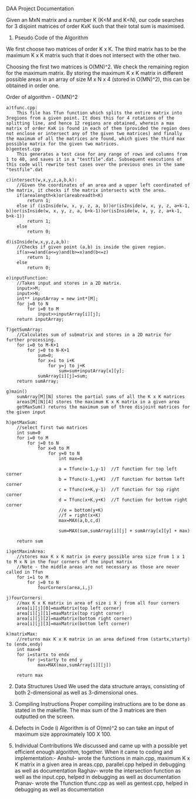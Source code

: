 DAA Project Documentation

Given an MxN matrix and a number K (K<M and K<N), our code searches for 3 disjoint matrices of order KxK such that their total sum is maximised.

1. Pseudo Code of the Algorithm

We first choose two matrices of order K x K. The third matrix has to be the maximum K x K matrix such that it does not intersect with the other two.

Choosing the first two matrices is O(MN)^2. We check the remaining region for the maximum matrix. By storing the maximum K x K matrix in different possible areas in an array of size M x N x 4 (stored in O(MN)^2), this can be obtained in order one.

Order of algorithm - O(MN)^2


	a)tfunc.cpp:
		This file has Tfun function which splits the entire matrix into 3regions from a given point. It does this for 4 rotations of the splitting line, and hence 12 regions are obtained, wherein a max matrix of order KxK is found in each of them (provided the region does not enclose or intersect any of the given two matrices) and finally the maximum of all the matrices are found, which gives the third max possible matrix for the given two matrices.
	b)gentest.cpp
		This generates a test case for any range of rows and columns from 1 to 40, and saves it in a "testfile".dat. Subsequent executions of this code will rewrite test cases over the previous ones in the same "testfile".dat

	c)intersect(w,x,y,z,a,b,k):
		//Given the coordinates of an area and a upper left coordinated of the matrix, it checks if the matrix intersects with the area.
		if(arealength<k)or(areabreadth<K)
			return 1;
		else if (isInside(w, x, y, z, a, b))or(isInside(w, x, y, z, a+k-1, b))or(isInside(w, x, y, z, a, b+k-1))or(isInside(w, x, y, z, a+k-1, b+k-1))
			return 1;
		else
			return 0;

	d)isInside(w,x,y,z,a,b):
		//Checks if given point (a,b) is inside the given region.
		if(a>=w)and(a<=y)and(b>=x)and(b<=z)
	        return 1;
	    else
			return 0;

	e)inputFunction:
		//Takes input and stores in a 2D matrix.
		input>>M;
		input>>N;
		int** inputArray = new int*[M];
		for j=0 to N
	        for i=0 to M
	            input>>inputArray[i][j];
		return inputArray;

	f)getSumArray:
	    //Calculates sum of submatrix and stores in a 2D matrix for further processing.
		for i=0 to M-K+1
	        for j=0 to N-K+1
	            sum=0;
	            for x=i to i+K
	                for y=j to j+K
	                    sum=sum+inputArray[x][y];
	            sumArray[i][j]=sum;
		return sumArray;

    g)main()
        sumArray[M][N] stores the partial sums of all the K x K matrices
        areas[M][N][4] stores the maximum K x K matrix in a given area
        getMaxSum() returns the maximum sum of three disjoint matrices for the given input

    h)getMaxSum:
        //select first two matrices
        int sum=0
        for i=0 to M
            for j=0 to N
                for x=0 to M
                    for y=0 to N
                        int max=0

                        a = Tfunc(x-1,y-1)  //T function for top left corner
                        b = Tfunc(x-1,y+K)  //T function for bottom left corner
                        c = Tfunc(x+K,y-1)  //T function for top right corner
                        d = Tfunc(x+K,y+K)  //T function for bottom right corner
                        //e = bottom(y+K)
                        //f = right(x+K)
                        max=MAX(a,b,c,d)

                        sum=MAX(sum,sumArray[i][j] + sumArray[x][y] + max)

        return sum

    i)getMaxinArea:
        //stores max K x K matrix in every possible area size from 1 x 1 to M x N in the four corners of the input matrix
        //Note - the middle areas are not necessary as those are never called in Tfun
        for i=1 to M
            for j=0 to N
                fourCorners(area,i,j)

    j)fourCorners:
        //max K x K matrix in area of size i X j from all four corners
        area[i][j][0]=maxMatrix(top left corner)
        area[i][j][1]=maxMatrix(top right corner)
        area[i][j][2]=maxMatrix(bottom right corner)
        area[i][j][3]=maxMatrix(bottom left corner)

    k)matrixMax:
        //returns max K x K matrix in an area defined from (startx,starty) to (endx,endy)
        int max=0
        for i=startx to endx
            for j=starty to end y
                max=MAX(max,sumArray[i][[j])

        return max


2. Data Structures Used
	We used the data structure arrays, consisting of both 2-dimensional as well as 3-dimensional ones.

3. Compiling Instructions
	Proper compiling instructions are to be done as stated in the makefile. The max sum of the 3 matrices are then outputted on the screen.

4. Defects in Code
	i) Algorithm is of O(mn)^2 so can take an input of maximum size approximately 100 X 100.

5. Individual Contributions
	We discussed and came up with a possible yet efficient enough algorithm, together. When it came to coding and implementation:-
	Anshul- wrote the functions in main.cpp, maximum K x K matrix in a given area in areas.cpp, parallel.cpp helped in debugging as well as documentation
	Raghav- wrote the intersection function as well as the input.cpp, helped in debugging as well as documentation
	Pranav- wrote the Tfunction tfunc.cpp as well as gentest.cpp, helped in debugging as well as documentation
